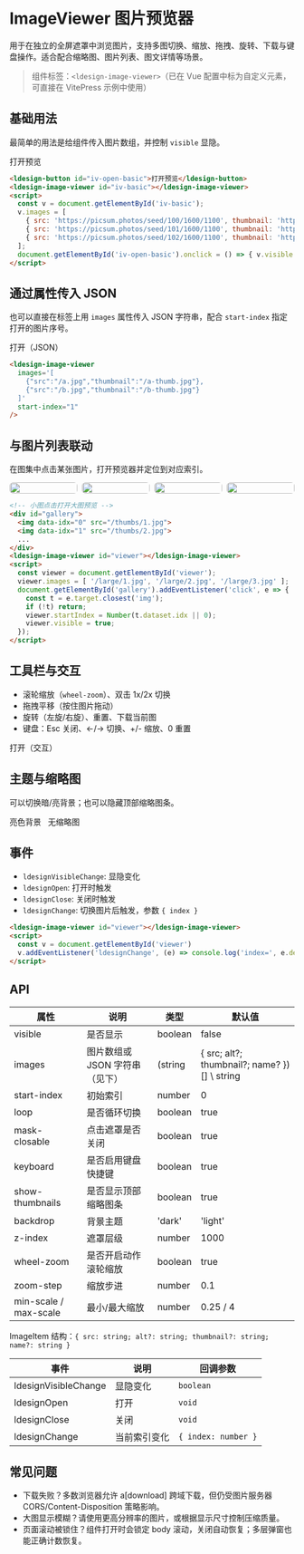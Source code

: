 # ImageViewer 图片预览器

用于在独立的全屏遮罩中浏览图片，支持多图切换、缩放、拖拽、旋转、下载与键盘操作。适合配合缩略图、图片列表、图文详情等场景。

> 组件标签：`<ldesign-image-viewer>`（已在 Vue 配置中标为自定义元素，可直接在 VitePress 示例中使用）

## 基础用法

最简单的用法是给组件传入图片数组，并控制 `visible` 显隐。

<div class="demo-block">
  <ldesign-button id="iv-open-basic">打开预览</ldesign-button>
  <ldesign-image-viewer id="iv-basic"></ldesign-image-viewer>
</div>

```html
<ldesign-button id="iv-open-basic">打开预览</ldesign-button>
<ldesign-image-viewer id="iv-basic"></ldesign-image-viewer>
<script>
  const v = document.getElementById('iv-basic');
  v.images = [
    { src: 'https://picsum.photos/seed/100/1600/1100', thumbnail: 'https://picsum.photos/seed/100/200/140' },
    { src: 'https://picsum.photos/seed/101/1600/1100', thumbnail: 'https://picsum.photos/seed/101/200/140' },
    { src: 'https://picsum.photos/seed/102/1600/1100', thumbnail: 'https://picsum.photos/seed/102/200/140' }
  ];
  document.getElementById('iv-open-basic').onclick = () => { v.visible = true; };
</script>
```

<script setup>
import { onMounted, onBeforeUnmount } from 'vue'

onMounted(() => {
  // 基础用法
  const vBasic = document.getElementById('iv-basic')
  if (vBasic && !vBasic.__inited) {
    vBasic.__inited = true
    vBasic.images = [
      { src: 'https://picsum.photos/seed/100/1600/1100', thumbnail: 'https://picsum.photos/seed/100/200/140' },
      { src: 'https://picsum.photos/seed/101/1600/1100', thumbnail: 'https://picsum.photos/seed/101/200/140' },
      { src: 'https://picsum.photos/seed/102/1600/1100', thumbnail: 'https://picsum.photos/seed/102/200/140' }
    ]
  }
  const btnBasic = document.getElementById('iv-open-basic')
  const onBasic = () => (vBasic && (vBasic.visible = true))
  btnBasic && btnBasic.addEventListener('click', onBasic)

  // JSON 打开
  const vJson = document.getElementById('iv-json')
  const btnJson = document.getElementById('iv-open-json')
  const onJson = () => (vJson && (vJson.visible = true))
  btnJson && btnJson.addEventListener('click', onJson)

  // 与图片列表联动
  const vLinked = document.getElementById('iv-linked')
  if (vLinked) {
    vLinked.images = [
      'https://picsum.photos/seed/11/1400/1000',
      'https://picsum.photos/seed/12/1400/1000',
      'https://picsum.photos/seed/13/1400/1000',
      'https://picsum.photos/seed/14/1400/1000'
    ]
  }
  const gallery = document.getElementById('iv-gallery')
  const onGallery = (e) => {
    const t = e.target.closest('img')
    if (!t || !vLinked) return
    vLinked.startIndex = Number(t.getAttribute('data-idx') || 0)
    vLinked.visible = true
  }
  gallery && gallery.addEventListener('click', onGallery)

  // 交互示例
  const vOps = document.getElementById('iv-ops')
  if (vOps) {
    vOps.images = [
      'https://picsum.photos/seed/21/1600/1000',
      'https://picsum.photos/seed/22/1600/1000'
    ]
  }
  const btnOps = document.getElementById('iv-open-ops')
  const onOps = () => (vOps && (vOps.visible = true))
  btnOps && btnOps.addEventListener('click', onOps)

  // 主题与缩略图
  const vLight = document.getElementById('iv-light')
  const vNoThumbs = document.getElementById('iv-nothumbs')
  const themeImgs = [
    'https://picsum.photos/seed/31/1400/1000',
    'https://picsum.photos/seed/32/1400/1000',
    'https://picsum.photos/seed/33/1400/1000'
  ]
  if (vLight) vLight.images = themeImgs
  if (vNoThumbs) vNoThumbs.images = themeImgs
  const b1 = document.getElementById('iv-open-light')
  const b2 = document.getElementById('iv-open-no-thumbs')
  const o1 = () => (vLight && (vLight.visible = true))
  const o2 = () => (vNoThumbs && (vNoThumbs.visible = true))
  b1 && b1.addEventListener('click', o1)
  b2 && b2.addEventListener('click', o2)

  onBeforeUnmount(() => {
    btnBasic && btnBasic.removeEventListener('click', onBasic)
    btnJson && btnJson.removeEventListener('click', onJson)
    gallery && gallery.removeEventListener('click', onGallery)
    btnOps && btnOps.removeEventListener('click', onOps)
    b1 && b1.removeEventListener('click', o1)
    b2 && b2.removeEventListener('click', o2)
  })
})
</script>

## 通过属性传入 JSON

也可以直接在标签上用 `images` 属性传入 JSON 字符串，配合 `start-index` 指定打开的图片序号。

<div class="demo-block">
  <ldesign-button id="iv-open-json">打开（JSON）</ldesign-button>
  <ldesign-image-viewer
    id="iv-json"
    :images="'[' +
      JSON.stringify({src:'https://picsum.photos/seed/1/1600/1100',thumbnail:'https://picsum.photos/seed/1/200/140'}) + ',' +
      JSON.stringify({src:'https://picsum.photos/seed/2/1600/1100',thumbnail:'https://picsum.photos/seed/2/200/140'}) + ',' +
      JSON.stringify({src:'https://picsum.photos/seed/3/1600/1100',thumbnail:'https://picsum.photos/seed/3/200/140'}) + ']'"
    start-index="1"
  />
</div>

```html
<ldesign-image-viewer
  images='[
    {"src":"/a.jpg","thumbnail":"/a-thumb.jpg"},
    {"src":"/b.jpg","thumbnail":"/b-thumb.jpg"}
  ]'
  start-index="1"
/>
```


## 与图片列表联动

在图集中点击某张图片，打开预览器并定位到对应索引。

<div class="demo-block">
  <div id="iv-gallery" style="display:grid;grid-template-columns:repeat(4,1fr);gap:8px;max-width:720px">
    <img data-idx="0" src="https://picsum.photos/seed/11/260/160" style="width:100%;border-radius:6px;cursor:pointer">
    <img data-idx="1" src="https://picsum.photos/seed/12/260/160" style="width:100%;border-radius:6px;cursor:pointer">
    <img data-idx="2" src="https://picsum.photos/seed/13/260/160" style="width:100%;border-radius:6px;cursor:pointer">
    <img data-idx="3" src="https://picsum.photos/seed/14/260/160" style="width:100%;border-radius:6px;cursor:pointer">
  </div>
  <ldesign-image-viewer id="iv-linked"></ldesign-image-viewer>
</div>

```html
<!-- 小图点击打开大图预览 -->
<div id="gallery">
  <img data-idx="0" src="/thumbs/1.jpg">
  <img data-idx="1" src="/thumbs/2.jpg">
  ...
</div>
<ldesign-image-viewer id="viewer"></ldesign-image-viewer>
<script>
  const viewer = document.getElementById('viewer');
  viewer.images = [ '/large/1.jpg', '/large/2.jpg', '/large/3.jpg' ];
  document.getElementById('gallery').addEventListener('click', e => {
    const t = e.target.closest('img');
    if (!t) return;
    viewer.startIndex = Number(t.dataset.idx || 0);
    viewer.visible = true;
  });
</script>
```


## 工具栏与交互

- 滚轮缩放（`wheel-zoom`）、双击 1x/2x 切换
- 拖拽平移（按住图片拖动）
- 旋转（左旋/右旋）、重置、下载当前图
- 键盘：Esc 关闭、←/→ 切换、+/- 缩放、0 重置

<div class="demo-block">
  <ldesign-button id="iv-open-ops">打开（交互）</ldesign-button>
  <ldesign-image-viewer id="iv-ops" :wheel-zoom="true" :zoom-step="0.2" :min-scale="0.25" :max-scale="4"></ldesign-image-viewer>
</div>


## 主题与缩略图

可以切换暗/亮背景；也可以隐藏顶部缩略图条。

<div class="demo-block">
  <div style="display:flex;gap:12px;flex-wrap:wrap;align-items:center;">
    <ldesign-button id="iv-open-light" type="outline">亮色背景</ldesign-button>
    <ldesign-button id="iv-open-no-thumbs" type="outline">无缩略图</ldesign-button>
  </div>
  <ldesign-image-viewer id="iv-light" backdrop="light"></ldesign-image-viewer>
  <ldesign-image-viewer id="iv-nothumbs" :show-thumbnails="false"></ldesign-image-viewer>
</div>


## 事件

- `ldesignVisibleChange`: 显隐变化
- `ldesignOpen`: 打开时触发
- `ldesignClose`: 关闭时触发
- `ldesignChange`: 切换图片后触发，参数 `{ index }`

```html
<ldesign-image-viewer id="viewer"></ldesign-image-viewer>
<script>
  const v = document.getElementById('viewer')
  v.addEventListener('ldesignChange', (e) => console.log('index=', e.detail.index))
</script>
```

## API

| 属性 | 说明 | 类型 | 默认值 |
| --- | --- | --- | --- |
| visible | 是否显示 | boolean | false |
| images | 图片数组或 JSON 字符串（见下） | (string | { src; alt?; thumbnail?; name? })[] \\ string | - |
| start-index | 初始索引 | number | 0 |
| loop | 是否循环切换 | boolean | true |
| mask-closable | 点击遮罩是否关闭 | boolean | true |
| keyboard | 是否启用键盘快捷键 | boolean | true |
| show-thumbnails | 是否显示顶部缩略图条 | boolean | true |
| backdrop | 背景主题 | 'dark' | 'light' | 'dark' |
| z-index | 遮罩层级 | number | 1000 |
| wheel-zoom | 是否开启动作滚轮缩放 | boolean | true |
| zoom-step | 缩放步进 | number | 0.1 |
| min-scale / max-scale | 最小/最大缩放 | number | 0.25 / 4 |

ImageItem 结构：`{ src: string; alt?: string; thumbnail?: string; name?: string }`

| 事件 | 说明 | 回调参数 |
| --- | --- | --- |
| ldesignVisibleChange | 显隐变化 | `boolean` |
| ldesignOpen | 打开 | `void` |
| ldesignClose | 关闭 | `void` |
| ldesignChange | 当前索引变化 | `{ index: number }` |

## 常见问题

- 下载失败？多数浏览器允许 a[download] 跨域下载，但仍受图片服务器 CORS/Content-Disposition 策略影响。
- 大图显示模糊？请使用更高分辨率的图片，或根据显示尺寸控制压缩质量。
- 页面滚动被锁住？组件打开时会锁定 body 滚动，关闭自动恢复；多层弹窗也能正确计数恢复。
